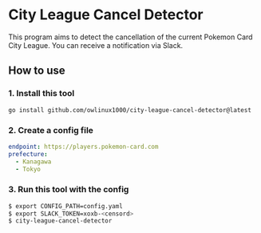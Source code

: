 # City League Cancel Detector

This program aims to detect the cancellation of the current Pokemon Card City League. You can receive a notification via Slack.

## How to use

### 1. Install this tool

```
go install github.com/owlinux1000/city-league-cancel-detector@latest
```

### 2. Create a config file

```yaml
endpoint: https://players.pokemon-card.com
prefecture:
  - Kanagawa
  - Tokyo
```

### 3. Run this tool with the config

```sh
$ export CONFIG_PATH=config.yaml
$ export SLACK_TOKEN=xoxb-<censord>
$ city-league-cancel-detector
```
